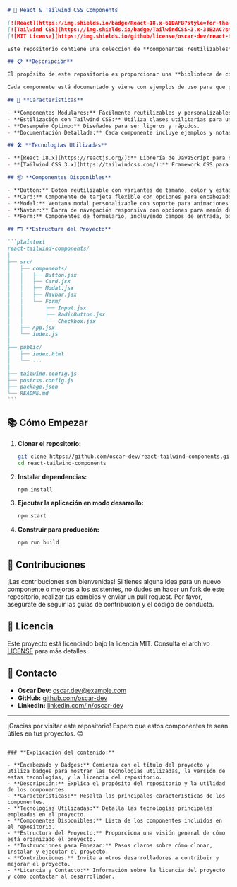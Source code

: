 ````markdown
# 🧩 React & Tailwind CSS Components

[![React](https://img.shields.io/badge/React-18.x-61DAFB?style=for-the-badge&logo=react&logoColor=black)](https://reactjs.org/)
[![Tailwind CSS](https://img.shields.io/badge/TailwindCSS-3.x-38B2AC?style=for-the-badge&logo=tailwind-css&logoColor=white)](https://tailwindcss.com/)
[![MIT License](https://img.shields.io/github/license/oscar-dev/react-tailwind-components?style=for-the-badge)](./LICENSE)

Este repositorio contiene una colección de **componentes reutilizables** desarrollados con **React** y **Tailwind CSS**. Cada componente está diseñado para ser altamente modular y fácilmente integrable en cualquier proyecto web, con un enfoque en la simplicidad y el rendimiento.

## 📋 **Descripción**

El propósito de este repositorio es proporcionar una **biblioteca de componentes** frontend que puedan ser rápidamente implementados en tus proyectos React. Usamos **Tailwind CSS** para estilizar los componentes, aprovechando sus utilidades para mantener el código limpio y eficiente.

Cada componente está documentado y viene con ejemplos de uso para que puedas integrarlo fácilmente en tu aplicación. La combinación de **React** y **Tailwind CSS** permite crear interfaces de usuario modernas, atractivas y responsivas con una mínima cantidad de código personalizado.

## 🚀 **Características**

- **Componentes Modulares:** Fácilmente reutilizables y personalizables.
- **Estilización con Tailwind CSS:** Utiliza clases utilitarias para una estilización rápida y eficiente.
- **Desempeño Óptimo:** Diseñados para ser ligeros y rápidos.
- **Documentación Detallada:** Cada componente incluye ejemplos y notas sobre su uso.

## 🛠️ **Tecnologías Utilizadas**

- **[React 18.x](https://reactjs.org/):** Librería de JavaScript para construir interfaces de usuario.
- **[Tailwind CSS 3.x](https://tailwindcss.com/):** Framework CSS para construir diseños personalizados sin abandonar el HTML.

## 📦 **Componentes Disponibles**

- **Button:** Botón reutilizable con variantes de tamaño, color y estado (activo, deshabilitado, etc.).
- **Card:** Componente de tarjeta flexible con opciones para encabezados, pies de página e imágenes.
- **Modal:** Ventana modal personalizable con soporte para animaciones y diferentes estilos.
- **Navbar:** Barra de navegación responsiva con opciones para menús desplegables y enlaces.
- **Form:** Componentes de formulario, incluyendo campos de entrada, botones de radio, casillas de verificación y selectores.

## 🗂️ **Estructura del Proyecto**

```plaintext
react-tailwind-components/
│
├── src/
│   ├── components/
│   │   ├── Button.jsx
│   │   ├── Card.jsx
│   │   ├── Modal.jsx
│   │   ├── Navbar.jsx
│   │   └── Form/
│   │       ├── Input.jsx
│   │       ├── RadioButton.jsx
│   │       └── Checkbox.jsx
│   ├── App.jsx
│   └── index.js
│
├── public/
│   ├── index.html
│   └── ...
│
├── tailwind.config.js
├── postcss.config.js
├── package.json
└── README.md
```
````

## 📚 **Cómo Empezar**

1. **Clonar el repositorio:**

   ```bash
   git clone https://github.com/oscar-dev/react-tailwind-components.git
   cd react-tailwind-components
   ```

2. **Instalar dependencias:**

   ```bash
   npm install
   ```

3. **Ejecutar la aplicación en modo desarrollo:**

   ```bash
   npm start
   ```

4. **Construir para producción:**
   ```bash
   npm run build
   ```

## 📝 **Contribuciones**

¡Las contribuciones son bienvenidas! Si tienes alguna idea para un nuevo componente o mejoras a los existentes, no dudes en hacer un fork de este repositorio, realizar tus cambios y enviar un pull request. Por favor, asegúrate de seguir las guías de contribución y el código de conducta.

## 📄 **Licencia**

Este proyecto está licenciado bajo la licencia MIT. Consulta el archivo [LICENSE](./LICENSE) para más detalles.

## 👥 **Contacto**

- **Oscar Dev:** [oscar.dev@example.com](mailto:oscar.dev@example.com)
- **GitHub:** [github.com/oscar-dev](https://github.com/oscar-dev)
- **LinkedIn:** [linkedin.com/in/oscar-dev](https://linkedin.com/in/oscar-dev)

---

¡Gracias por visitar este repositorio! Espero que estos componentes te sean útiles en tus proyectos. 😊

```

### **Explicación del contenido:**

- **Encabezado y Badges:** Comienza con el título del proyecto y utiliza badges para mostrar las tecnologías utilizadas, la versión de estas tecnologías, y la licencia del repositorio.
- **Descripción:** Explica el propósito del repositorio y la utilidad de los componentes.
- **Características:** Resalta las principales características de los componentes.
- **Tecnologías Utilizadas:** Detalla las tecnologías principales empleadas en el proyecto.
- **Componentes Disponibles:** Lista de los componentes incluidos en el repositorio.
- **Estructura del Proyecto:** Proporciona una visión general de cómo está organizado el proyecto.
- **Instrucciones para Empezar:** Pasos claros sobre cómo clonar, instalar y ejecutar el proyecto.
- **Contribuciones:** Invita a otros desarrolladores a contribuir y mejorar el proyecto.
- **Licencia y Contacto:** Información sobre la licencia del proyecto y cómo contactar al desarrollador.

```
